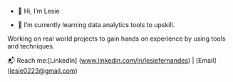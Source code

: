- 👋 Hi, I’m Lesie

- 🌱 I’m currently learning data analytics tools to upskill. 

 Working on real world projects to gain hands on experience by using tools and techniques.

 📬 Reach me:[LinkedIn] (www.linkedin.com/in/lesiefernandes)
 | [Email] (lesie0223@gmail.com) 

